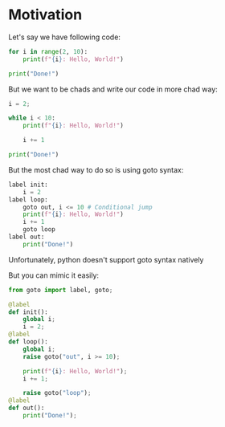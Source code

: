 # Motivation

Let's say we have following code:
```python
for i in range(2, 10):
    print(f"{i}: Hello, World!")

print("Done!")
```
But we want to be chads and
write our code in more chad way:

```python
i = 2;

while i < 10:
    print(f"{i}: Hello, World!")

    i += 1

print("Done!")
```

But the most chad way to do
so is using goto syntax:
```python
label init:
    i = 2
label loop:
    goto out, i <= 10 # Conditional jump
    print(f"{i}: Hello, World!")
    i += 1
    goto loop
label out:
    print("Done!")
```

Unfortunately, python doesn't support
goto syntax natively

But you can mimic it easily:
```python
from goto import label, goto;

@label
def init():
    global i;
    i = 2;
@label
def loop():
    global i;
    raise goto("out", i >= 10);

    print(f"{i}: Hello, World!");
    i += 1;

    raise goto("loop");
@label
def out():
    print("Done!");
```

